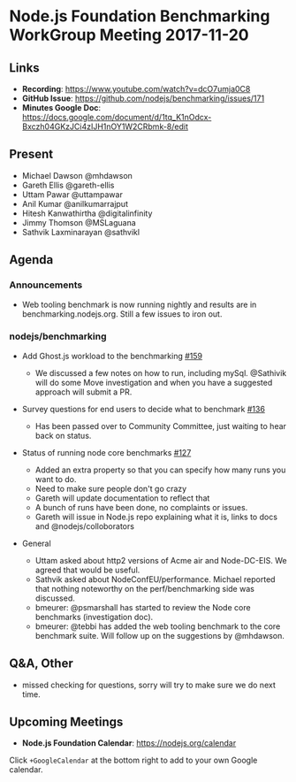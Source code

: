 # Node.js Foundation Benchmarking WorkGroup Meeting 2017-11-20

## Links

* **Recording**:  https://www.youtube.com/watch?v=dcO7umja0C8
* **GitHub Issue**: https://github.com/nodejs/benchmarking/issues/171
* **Minutes Google Doc**: https://docs.google.com/document/d/1tq_K1nOdcx-Bxczh04GKzJCi4zIJH1nOY1W2CRbmk-8/edit

## Present

* Michael Dawson @mhdawson
* Gareth Ellis @gareth-ellis
* Uttam Pawar @uttampawar
* Anil Kumar @anilkumarrajput
* Hitesh Kanwathirtha @digitalinfinity
* Jimmy Thomson @MSLaguana
* Sathvik Laxminarayan @sathvikl

## Agenda

### Announcements

* Web tooling benchmark is now running nightly and results are in
  benchmarking.nodejs.org.  Still a few issues to iron out.

### nodejs/benchmarking

* Add Ghost.js workload to the benchmarking [#159](https://github.com/nodejs/benchmarking/issues/159)
  * We discussed a few notes on how to run, including mySql.  @Sathivik will do some
    Move investigation and when you have a suggested approach will submit a PR.

* Survey questions for end users to decide what to benchmark [#136](https://github.com/nodejs/benchmarking/issues/136)
  * Has been passed over to Community Committee, just waiting to hear back on status.

* Status of running node core benchmarks [#127](https://github.com/nodejs/benchmarking/issues/127)
  * Added an extra property so that you can specify how many runs you want to do.
  * Need to make sure people don't go crazy
  * Gareth will update documentation to reflect that
  * A bunch of runs have been done, no complaints or issues.
  * Gareth will issue in Node.js repo explaining what it is, links to docs and
    @nodejs/colloborators

* General
  * Uttam asked about http2 versions of Acme air and Node-DC-EIS.  We agreed
    that would be useful.
  * Sathvik asked about NodeConfEU/performance.  Michael reported that nothing
    noteworthy on the perf/benchmarking side was discussed.
  * bmeurer: @psmarshall has started to review the Node core benchmarks (investigation doc).
  * bmeurer: @tebbi has added the web tooling benchmark to the core benchmark suite.
    Will follow up on the suggestions by @mhdawson.

## Q&A, Other

* missed checking for questions, sorry will try to make sure we do next time.

## Upcoming Meetings

* **Node.js Foundation Calendar**: https://nodejs.org/calendar

Click `+GoogleCalendar` at the bottom right to add to your own Google calendar.
